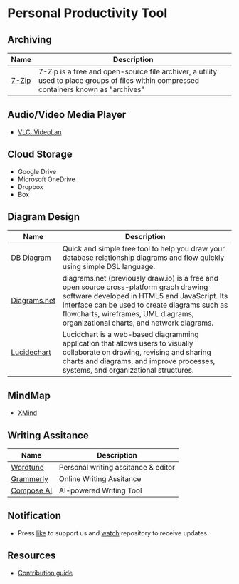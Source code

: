 # Personal Productivity Tool

## Archiving

| Name      | Description |
| ----------- | ----------- |
| [7-Zip](https://www.7-zip.org/)   | 7-Zip is a free and open-source file archiver, a utility used to place groups of files within compressed containers known as "archives" |

## Audio/Video Media Player

* [VLC: VideoLan](https://www.videolan.org/)

## Cloud Storage

* Google Drive
* Microsoft OneDrive
* Dropbox
* Box

## Diagram Design

| Name      | Description |
| ----------- | ----------- |
| [DB Diagram](https://dbdiagram.io/home)   | Quick and simple free tool to help you draw your database relationship diagrams and flow quickly using simple DSL language.  |
| [Diagrams.net](https://www.diagrams.net/)   | diagrams.net (previously draw.io) is a free and open source cross-platform graph drawing software developed in HTML5 and JavaScript. Its interface can be used to create diagrams such as flowcharts, wireframes, UML diagrams, organizational charts, and network diagrams.  |
| [Lucidechart](https://www.lucidchart.com/pages/)   | Lucidchart is a web-based diagramming application that allows users to visually collaborate on drawing, revising and sharing charts and diagrams, and improve processes, systems, and organizational structures.  |

## MindMap

* [XMind](https://xmind.app/)

## Writing Assitance

| Name      | Description |
| ----------- | ----------- |
| [Wordtune](https://www.wordtune.com/)      | Personal writing assitance & editor       |
| [Grammerly](https://www.grammarly.com/)      | Online Writing Assitance       |
| [Compose AI](https://www.compose.ai/)      | AI-powered Writing Tool       |

## Notification
* Press [like](https://github.com/codewithmmak/QATools/stargazers) to support us and [watch](https://github.com/codewithmmak/QATools/subscription) repository to receive updates.

## Resources
* [Contribution guide](https://github.com/codewithmmak/QATools/blob/master/CONTRIBUTING.md)
